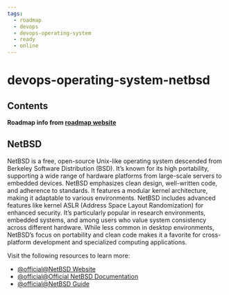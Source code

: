 ```yaml
---
tags:
  - roadmap
  - devops
  - devops-operating-system
  - ready
  - online
---
```


# devops-operating-system-netbsd

## Contents


__Roadmap info from [roadmap website](https://roadmap.sh/devops/netbsd@haiYSwNt3rjiiwCDszPk1)__

## NetBSD


NetBSD is a free, open-source Unix-like operating system descended from Berkeley Software Distribution (BSD). It’s known for its high portability, supporting a wide range of hardware platforms from large-scale servers to embedded devices. NetBSD emphasizes clean design, well-written code, and adherence to standards. It features a modular kernel architecture, making it adaptable to various environments. NetBSD includes advanced features like kernel ASLR (Address Space Layout Randomization) for enhanced security. It’s particularly popular in research environments, embedded systems, and among users who value system consistency across different hardware. While less common in desktop environments, NetBSD’s focus on portability and clean code makes it a favorite for cross-platform development and specialized computing applications.


Visit the following resources to learn more:


* [@official@NetBSD Website](https://netbsd.org/)
* [@official@Official NetBSD Documentation](https://netbsd.org/docs/)
* [@official@NetBSD Guide](https://netbsd.org/docs/guide/en/index.html)
